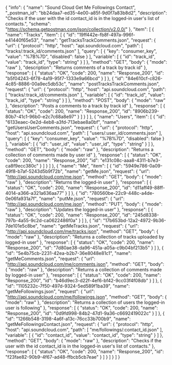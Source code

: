 {
  "info": {
    "name": "Sound Cloud Get Me Followings Contact",
    "_postman_id": "bb24daa7-ed35-4e00-a85f-9d0f7a83b8d2",
    "description": "Checks if the user with the id contact_id is in the logged-in user's list of contacts.",
    "schema": "https://schema.getpostman.com/json/collection/v2.0.0/"
  },
  "item": [
    {
      "name": "Tracks",
      "item": [
        {
          "id": "19ff442e-fb8f-497a-996f-e41440f65e53",
          "name": "getTracksTrackComments.json",
          "request": {
            "url": {
              "protocol": "http",
              "host": "api.soundcloud.com",
              "path": [
                "tracks/:track_id/comments.json"
              ],
              "query": [
                {
                  "key": "consumer_key",
                  "value": "%7B%7D",
                  "disabled": false
                }
              ],
              "variable": [
                {
                  "id": "track_id",
                  "value": "track_id",
                  "type": "string"
                }
              ]
            },
            "method": "GET",
            "body": {
              "mode": "raw"
            },
            "description": "Returns comments of a track by track id"
          },
          "response": [
            {
              "status": "OK",
              "code": 200,
              "name": "Response_200",
              "id": "b5f04243-6f78-4a19-95f7-1333e9a66bcd"
            }
          ]
        },
        {
          "id": "84e610cf-c826-4c85-8886-00a9ec5db53c",
          "name": "postTracksTrackComments.json",
          "request": {
            "url": {
              "protocol": "http",
              "host": "api.soundcloud.com",
              "path": [
                "tracks/:track_id/comments.json"
              ],
              "variable": [
                {
                  "id": "track_id",
                  "value": "track_id",
                  "type": "string"
                }
              ]
            },
            "method": "POST",
            "body": {
              "mode": "raw"
            },
            "description": "Posts a comments to a track by track id"
          },
          "response": [
            {
              "status": "OK",
              "code": 200,
              "name": "Response_200",
              "id": "8906b239-80b7-41c1-96b0-e2c7c68a8e97"
            }
          ]
        }
      ]
    },
    {
      "name": "Users",
      "item": [
        {
          "id": "6133eaec-0e2d-4eb8-a3fd-713ebae8a0bf",
          "name": "getUsersUserComments.json",
          "request": {
            "url": {
              "protocol": "http",
              "host": "api.soundcloud.com",
              "path": [
                "users/:user_id/comments.json"
              ],
              "query": [
                {
                  "key": "consumer_key",
                  "value": "%7B%7D",
                  "disabled": false
                }
              ],
              "variable": [
                {
                  "id": "user_id",
                  "value": "user_id",
                  "type": "string"
                }
              ]
            },
            "method": "GET",
            "body": {
              "mode": "raw"
            },
            "description": "Returns a collection of comments made by user id"
          },
          "response": [
            {
              "status": "OK",
              "code": 200,
              "name": "Response_200",
              "id": "e131c08c-aaa8-4311-b7e3-ca8f9ecc380c"
            }
          ]
        }
      ]
    },
    {
      "name": "Me",
      "item": [
        {
          "id": "5949e786-0a09-49f8-b7af-5243d5b9f72b",
          "name": "getMe.json",
          "request": {
            "url": "http://api.soundcloud.com/me.json",
            "method": "GET",
            "body": {
              "mode": "raw"
            },
            "description": "Returns the logged-in user"
          },
          "response": [
            {
              "status": "OK",
              "code": 200,
              "name": "Response_200",
              "id": "d11aff49-88ff-4014-a366-a321a636aa77"
            }
          ]
        },
        {
          "id": "780560be-22c9-448c-a4de-0e06fa931a7f",
          "name": "putMe.json",
          "request": {
            "url": "http://api.soundcloud.com/me.json",
            "method": "PUT",
            "body": {
              "mode": "raw"
            },
            "description": "Updates the logged-in user"
          },
          "response": [
            {
              "status": "OK",
              "code": 200,
              "name": "Response_200",
              "id": "245d8338-797b-4a55-9c2d-ca0622486f0a"
            }
          ]
        },
        {
          "id": "17b653bd-12a2-4972-9b36-7de101e5c8be",
          "name": "getMeTracks.json",
          "request": {
            "url": "http://api.soundcloud.com/me/tracks.json",
            "method": "GET",
            "body": {
              "mode": "raw"
            },
            "description": "Returns a collection of tracks uploaded by logged-in user"
          },
          "response": [
            {
              "status": "OK",
              "code": 200,
              "name": "Response_200",
              "id": "7d80ae38-da96-451a-a05a-c9b04bf213b5"
            }
          ]
        },
        {
          "id": "5e4b75cb-2231-42ea-b2b7-36e8048e81c1",
          "name": "getMeComments.json",
          "request": {
            "url": "http://api.soundcloud.com/me/comments.json",
            "method": "GET",
            "body": {
              "mode": "raw"
            },
            "description": "Returns a collection of comments made by logged-in user"
          },
          "response": [
            {
              "status": "OK",
              "code": 200,
              "name": "Response_200",
              "id": "b46d9ec3-d22f-4ef6-bf42-9cc03f4f08db"
            }
          ]
        },
        {
          "id": "1105232c-7f50-497d-9324-5ed589f1ba39",
          "name": "getMeFollowings.json",
          "request": {
            "url": "http://api.soundcloud.com/me/followings.json",
            "method": "GET",
            "body": {
              "mode": "raw"
            },
            "description": "Returns a collection of users the logged-in user is following"
          },
          "response": [
            {
              "status": "OK",
              "code": 200,
              "name": "Response_200",
              "id": "0d9fd998-84b2-47d1-9a36-c6692419022c"
            }
          ]
        },
        {
          "id": "1266b548-3198-4a6f-a13c-76cc33b700b9",
          "name": "getMeFollowingsContact.json",
          "request": {
            "url": {
              "protocol": "http",
              "host": "api.soundcloud.com",
              "path": [
                "me/followings/:contact_id.json"
              ],
              "variable": [
                {
                  "id": "contact_id",
                  "value": "contact_id",
                  "type": "string"
                }
              ]
            },
            "method": "GET",
            "body": {
              "mode": "raw"
            },
            "description": "Checks if the user with the id contact_id is in the logged-in user's list of contacts."
          },
          "response": [
            {
              "status": "OK",
              "code": 200,
              "name": "Response_200",
              "id": "f23fae82-90b9-4f67-ad48-ffbcb5cb7eae"
            }
          ]
        }
      ]
    }
  ]
}